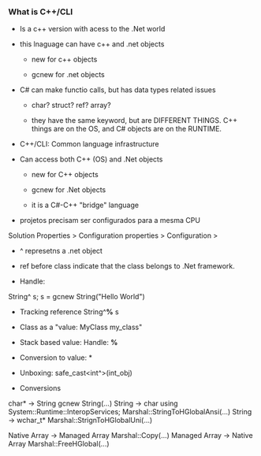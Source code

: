 ### What is C++/CLI

* Is a c++ version with acess to the .Net world

* this lnaguage can have c++ and .net objects

    *   new for c++ objects

    *   gcnew for .net objects


* C# can make functio calls, but has data types related issues

    * char? struct?  ref? array?

    * they have the same keyword, but are DIFFERENT THINGS. C++ things are on the OS, and C# objects are on the RUNTIME. 


* C++/CLI: Common language infrastructure

* Can access both C++ (OS) and .Net objects

    * new for C++ objects

    * gcnew for .Net objects

    * it is a C#-C++ "bridge" language


* projetos precisam ser configurados para a mesma CPU

Solution Properties > Configuration properties > Configuration > 

* ^ represetns a .net object

* ref before class indicate that the class belongs to .Net framework.

* Handle:

String^ s;
s = gcnew String("Hello World")

* Tracking reference String^**%** s 


* Class as a "value: MyClass my_class"
- Stack based value: Handle: **%**

* Conversion to value: *

* Unboxing: safe_cast<int^>(int_obj)

* Conversions

char* -> String                 gcnew String(...)
String -> char                  using System::Runtime::InteropServices;
                                Marshal::StringToHGlobalAnsi(...)
String -> wchar_t*              Marshal::StrignToHGlobalUni(...)

Native Array -> Managed Array   Marshal::Copy(...)
Managed Array -> Native Array   Marshal::FreeHGlobal(...)





